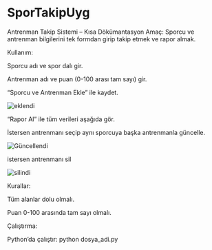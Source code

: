 # SporTakipUyg

Antrenman Takip Sistemi – Kısa Dökümantasyon
Amaç: Sporcu ve antrenman bilgilerini tek formdan girip takip etmek ve rapor almak.

Kullanım:

Sporcu adı ve spor dalı gir.

Antrenman adı ve puan (0-100 arası tam sayı) gir.

“Sporcu ve Antrenman Ekle” ile kaydet.


![eklendi](https://github.com/user-attachments/assets/f0fc2856-6a43-49e0-bc2f-f039468a58ff)

“Rapor Al” ile tüm verileri aşağıda gör.



İstersen antrenmanı seçip aynı sporcuya başka antrenmanla güncelle.



![Güncellendi](https://github.com/user-attachments/assets/1c8587cd-4608-43a4-a8e4-378b29d08288)




istersen antrenmanı sil




![silindi](https://github.com/user-attachments/assets/d38ee898-b923-4ed5-a90a-e4d882860118)




Kurallar:

Tüm alanlar dolu olmalı.

Puan 0-100 arasında tam sayı olmalı.

Çalıştırma:

Python’da çalıştır: python dosya_adi.py

